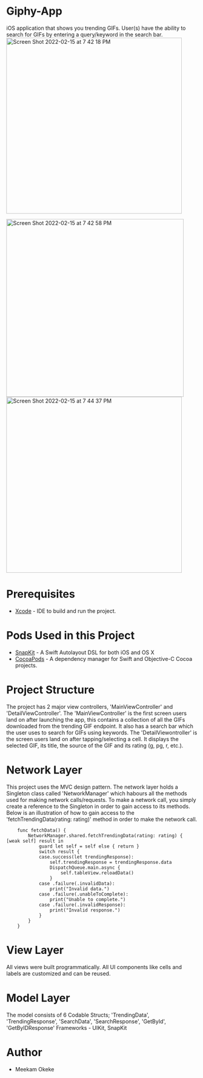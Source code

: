# Giphy-App
iOS application that shows you trending GIFs. User(s) have the ability to search for GIFs by entering a query/keyword in the search bar.
<img width="463" alt="Screen Shot 2022-02-15 at 7 42 18 PM" src="https://user-images.githubusercontent.com/61053657/154180423-2e91e466-ed40-4086-b23f-ff36dd6c5ed7.png">

<img width="468" alt="Screen Shot 2022-02-15 at 7 42 58 PM" src="https://user-images.githubusercontent.com/61053657/154180449-b87a7bb7-a00b-408f-bef6-46653cd74a3b.png">

<img width="463" alt="Screen Shot 2022-02-15 at 7 44 37 PM" src="https://user-images.githubusercontent.com/61053657/154180466-29c863d8-173f-4e17-8fde-0e5fb8c36054.png">

# Prerequisites
- [Xcode](https://developer.apple.com/xcode/) - IDE to build and run the project.

# Pods Used in this Project
- [SnapKit](https://snapkit.io/docs/) - A Swift Autolayout DSL for both iOS and OS X
- [CocoaPods](https://cocoapods.org/) - A dependency manager for Swift and Objective-C Cocoa projects.

# Project Structure
The project has 2 major view controllers, 'MainViewController' and 'DetailViewController'. The 'MainViewController' is the first screen users land on after launching the app, this contains a collection of all the GIFs downloaded from the trending GIF endpoint. It also has a search bar which the user uses to search for GIFs using keywords.
The 'DetailViewontroller' is the screen users land on after tapping/selecting a cell. It displays the selected GIF, its title, the source of the GIF and its rating (g, pg, r, etc.).

# Network Layer
This project uses the MVC design pattern.
The network layer holds a Singleton class called 'NetworkManager' which habours all the methods used for making network calls/requests.
To make a network call, you simply create a reference to the Singleton in order to gain access to its methods. Below is an illustration of how to gain access to the 'fetchTrendingData(rating: rating)' method in order to make the network call.

```
    func fetchData() {
        NetworkManager.shared.fetchTrendingData(rating: rating) { [weak self] result in
            guard let self = self else { return }
            switch result {
            case.success(let trendingResponse):
                self.trendingResponse = trendingResponse.data
                DispatchQueue.main.async {
                    self.tableView.reloadData()
                }
            case .failure(.invalidData):
                print("Invalid data.")
            case .failure(.unableToComplete):
                print("Unable to complete.")
            case .failure(.invalidResponse):
                print("Invalid response.")
            }
        }
    }
```

# View Layer
All views were built programmatically. All UI components like cells and labels are customized and can be reused.

# Model Layer
The model consists of 6 Codable Structs; 'TrendingData', 'TrendingResponse', 'SearchData', 'SearchResponse', 'GetById', 'GetByIDResponse'
Frameworks - UIKit, SnapKit

# Author
- Meekam Okeke

